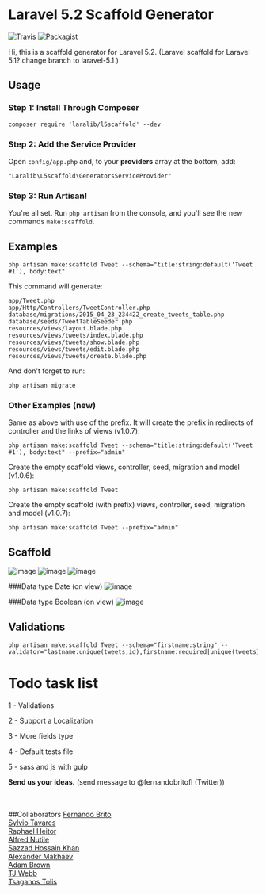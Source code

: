 # Laravel 5.2 Scaffold Generator
[![Travis](https://img.shields.io/travis/laralib/l5scaffold.svg?style=flat-square)](https://github.com/laralib/l5scaffold)
[![Packagist](https://img.shields.io/packagist/dt/laralib/l5scaffold.svg?style=flat-square)](https://packagist.org/packages/laralib/l5scaffold)

Hi, this is a scaffold generator for Laravel 5.2. (Laravel scaffold for Laravel 5.1? change branch to laravel-5.1 )


## Usage

### Step 1: Install Through Composer

```
composer require 'laralib/l5scaffold' --dev
```

### Step 2: Add the Service Provider

Open `config/app.php` and, to your **providers** array at the bottom, add:

```
"Laralib\L5scaffold\GeneratorsServiceProvider"
```

### Step 3: Run Artisan!

You're all set. Run `php artisan` from the console, and you'll see the new commands `make:scaffold`.

## Examples


```
php artisan make:scaffold Tweet --schema="title:string:default('Tweet #1'), body:text"
```
This command will generate:

```
app/Tweet.php
app/Http/Controllers/TweetController.php
database/migrations/2015_04_23_234422_create_tweets_table.php
database/seeds/TweetTableSeeder.php
resources/views/layout.blade.php
resources/views/tweets/index.blade.php
resources/views/tweets/show.blade.php
resources/views/tweets/edit.blade.php
resources/views/tweets/create.blade.php
```
And don't forget to run:

```
php artisan migrate
```

### Other Examples (new)

Same as above with use of the prefix. It will create the prefix in redirects of controller and the links of views (v1.0.7):
```
php artisan make:scaffold Tweet --schema="title:string:default('Tweet #1'), body:text" --prefix="admin"
```
Create the empty scaffold views, controller, seed, migration and model (v1.0.6):
```
php artisan make:scaffold Tweet
```
Create the empty scaffold (with prefix) views, controller, seed, migration and model (v1.0.7):
```
php artisan make:scaffold Tweet --prefix="admin"
```

## Scaffold
![image](http://i62.tinypic.com/11maveb.png)
![image](http://i58.tinypic.com/eqchat.png)
![image](http://i62.tinypic.com/20h7k8n.png)

###Data type Date (on view)
![image](http://i65.tinypic.com/29wooxl.png) 

###Data type Boolean (on view)
![image](http://i65.tinypic.com/afehl5.jpg)

## Validations
```
php artisan make:scaffold Tweet --schema="firstname:string" --validator="lastname:unique(tweets,id),firstname:required|unique(tweets)"
```


# Todo task list
1 - Validations

2 - Support a Localization

3 - More fields type

4 - Default tests file

5 - sass and js with gulp

**Send us your ideas.** (send message to @fernandobritofl (Twitter))


<br/><br/>
##Collaborators
 [Fernando Brito](https://github.com/fernandobritofl "fernandobritofl")
 <br/>[Sylvio Tavares](https://github.com/sylviot "Sylviot")
 <br/>[Raphael Heitor](https://github.com/raphaelheitor "raphaelheitor")
 <br/>[Alfred Nutile](https://github.com/alnutile "alnutile")
 <br/>[Sazzad Hossain Khan](https://github.com/itsazzad "itsazzad")
 <br/>[Alexander Makhaev](https://github.com/mankms "mankms")
 <br/>[Adam Brown](https://github.com/DeftNerd "DeftNerd")
 <br/>[TJ Webb](https://github.com/webbtj "webbtj")
 <br/>[Tsaganos Tolis](https://github.com/Dev-Force "Dev-Force")
